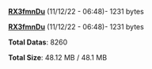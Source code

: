 [**RX3fmnDu**](/data/RX3fmnDu.txt) (11/12/22 - 06:48)- 1231 bytes

[**RX3fmnDu**](/data/RX3fmnDu.txt) (11/12/22 - 06:48)- 1231 bytes

**Total Datas**: 8260

**Total Size**: 48.12 MB / 48.1 MB